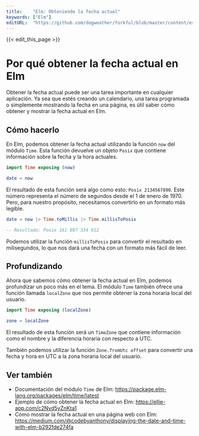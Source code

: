 ```yaml
---
title:    "Elm: Obteniendo la fecha actual"
keywords: ["Elm"]
editURL:  "https://github.com/dogweather/forkful/blob/master/content/es/elm/getting-the-current-date.md"
---
```


{{< edit_this_page >}}

# Por qué obtener la fecha actual en Elm

Obtener la fecha actual puede ser una tarea importante en cualquier aplicación. Ya sea que estés creando un calendario, una tarea programada o simplemente mostrando la fecha en una página, es útil saber cómo obtener y mostrar la fecha actual en Elm.

## Cómo hacerlo

En Elm, podemos obtener la fecha actual utilizando la función `now` del módulo `Time`. Esta función devuelve un objeto `Posix` que contiene información sobre la fecha y la hora actuales.

```Elm
import Time exposing (now)

date = now
```

El resultado de esta función será algo como esto: `Posix 2134567890`. Este número representa el número de segundos desde el 1 de enero de 1970. Pero, para nuestro propósito, necesitamos convertirlo en un formato más legible.

```Elm
date = now |> Time.toMillis |> Time.millisToPosix

-- Resultado: Posix 161 887 334 912
```

Podemos utilizar la función `millisToPosix` para convertir el resultado en milisegundos, lo que nos dará una fecha con un formato más fácil de leer.

## Profundizando

Ahora que sabemos cómo obtener la fecha actual en Elm, podemos profundizar un poco más en el tema. El módulo `Time` también ofrece una función llamada `localZone` que nos permite obtener la zona horaria local del usuario.

```Elm
import Time exposing (localZone)

zone = localZone
```

El resultado de esta función será un `TimeZone` que contiene información como el nombre y la diferencia horaria con respecto a UTC.

También podemos utilizar la función `Zone.fromUtc offset` para convertir una fecha y hora en UTC a la zona horaria local del usuario.

## Ver también

- Documentación del módulo `Time` de Elm: https://package.elm-lang.org/packages/elm/time/latest
- Ejemplo de cómo obtener la fecha actual en Elm: https://ellie-app.com/c2Nvd5yZnKta1
- Cómo mostrar la fecha actual en una página web con Elm: https://medium.com/@codebyanthony/displaying-the-date-and-time-with-elm-b292fde274fa